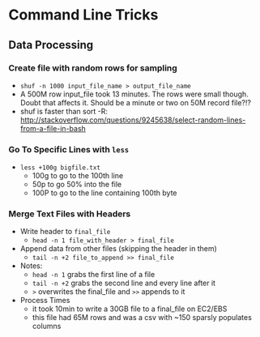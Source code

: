 Command Line Tricks
===================

Data Processing
---------------

### Create file with random rows for sampling
- `shuf -n 1000 input_file_name > output_file_name`
- A 500M row input_file took 13 minutes. The rows were small though. Doubt that affects it. Should be a minute or two on 50M record file?!?
- shuf is faster than sort -R: http://stackoverflow.com/questions/9245638/select-random-lines-from-a-file-in-bash

### Go To Specific Lines with `less`
- `less +100g bigfile.txt`
  - 100g to go to the 100th line
  - 50p to go 50% into the file
  - 100P to go to the line containing 100th byte

### Merge Text Files with Headers
- Write header to `final_file`
  - `head -n 1 file_with_header > final_file`
- Append data from other files (skipping the header in them)
  - `tail -n +2 file_to_append >> final_file`
- Notes:
  - `head -n 1` grabs the first line of a file
  - `tail -n +2` grabs the second line and every line after it
  - `>` overwrites the final_file and `>>` appends to it
- Process Times
  - it took 10min to write a 30GB file to a final_file on EC2/EBS
  - this file had 65M rows and was a csv with ~150 sparsly populates columns

